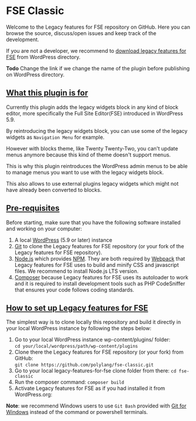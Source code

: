 # FSE Classic

Welcome to the Legacy features for FSE repository on GitHub. Here you can browse the source, discuss/open issues and keep track of the development.

If you are not a developer, we recommend to [download legacy features for FSE](https://wordpress.org/plugins/fse-classic/) from WordPress directory.

**Todo** Change the link if we change the name of the plugin before publishing on WordPress directory.

## [What this plugin is for](#fse-classic)

Currently this plugin adds the legacy widgets block in any kind of block editor, more specifically the Full Site Editor(FSE) introduced in WordPress 5.9.

By reintroducing the legacy widgets block, you can use some of the legacy widgets as `Navigation Menu` for example.

However with blocks theme, like Twenty Twenty-Two, you can't update menus anymore because this kind of theme doesn't support menus.

This is why this plugin reintroduces the WordPress admin menus to be able to manage menus you want to use with the legacy widgets block.

This also allows to use external plugins legacy widgets which might not have already been converted to blocks.

## [Pre-requisites](#pre-requisites)

Before starting, make sure that you have the following software installed and working on your computer:

1. A local [WordPress](https://wordpress.org/support/article/how-to-install-wordpress/) (5.9 or later) instance
2. [Git](https://git-scm.com/book/en/v2/Getting-Started-Installing-Git) to clone the Legacy features for FSE repository (or your fork of the Legacy features for FSE repository).
3. [Node.js](https://nodejs.org/en/download/) which provides [NPM](https://docs.npmjs.com/). They are both required by [Webpack](https://webpack.js.org/guides/getting-started/) that Legacy features for FSE uses to build and minify CSS and javascript files. We recommend to install Node.js LTS version.
4. [Composer](https://getcomposer.org/doc/00-intro.md) because Legacy features for FSE uses its autoloader to work and it is required to install development tools such as PHP CodeSniffer that ensures your code follows coding standards.

## [How to set up Legacy features for FSE](#how-to-setup-fse-classic)

The simplest way is to clone locally this repository and build it directly in your local WordPress instance by following the steps below:

1. Go to your local WordPress instance wp-content/plugins/ folder:<br/>
`cd your/local/wordpress/path/wp-content/plugins`
2. Clone there the Legacy features for FSE repository (or your fork) from GitHub:<br/>
`git clone https://github.com/polylang/fse-classic.git`
3. Go to your local legacy-features-for-fse clone folder from there: `cd fse-classic`
4. Run the composer command: `composer build`
5. Activate Legacy features for FSE as if you had installed it from WordPress.org:<br/>

**Note**: we recommend Windows users to use `Git Bash` provided with [Git for Windows](https://git-scm.com/download/win) instead of the command or powershell terminals.
